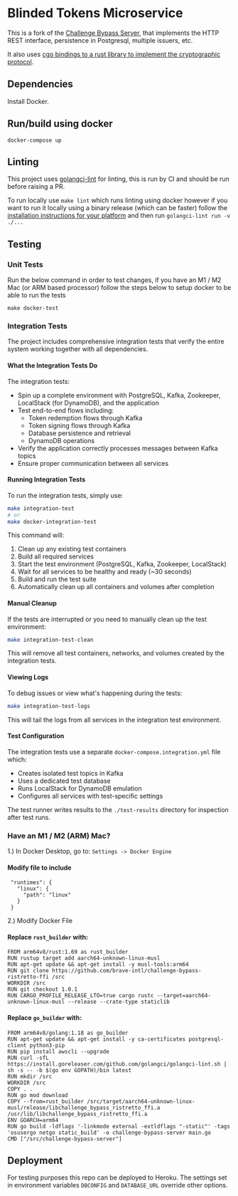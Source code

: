 # Blinded Tokens Microservice

This is a fork of the [Challenge Bypass Server](https://github.com/privacypass/challenge-bypass-server), that implements the HTTP REST interface, persistence in Postgresql, multiple issuers, etc.

It also uses [cgo bindings to a rust library to implement the cryptographic protocol](https://github.com/brave-intl/challenge-bypass-ristretto-ffi).

## Dependencies

Install Docker.

## Run/build using docker

```
docker-compose up
```

## Linting

This project uses [golangci-lint](https://golangci-lint.run/) for linting, this is run by CI and should be run before raising a PR.

To run locally use `make lint` which runs linting using docker however if you want to run it locally using a binary release (which can be faster) follow the [installation instructions for your platform](https://golangci-lint.run/usage/install/) and then run `golangci-lint run -v ./...`

## Testing

### Unit Tests

Run the below command in order to test changes, if you have an M1 / M2 Mac (or ARM based processor) follow the steps below to setup docker to be able to run the tests
```
make docker-test
```

### Integration Tests

The project includes comprehensive integration tests that verify the entire system working together with all dependencies.

#### What the Integration Tests Do

The integration tests:
- Spin up a complete environment with PostgreSQL, Kafka, Zookeeper, LocalStack (for DynamoDB), and the application
- Test end-to-end flows including:
  - Token redemption flows through Kafka
  - Token signing flows through Kafka
  - Database persistence and retrieval
  - DynamoDB operations
- Verify the application correctly processes messages between Kafka topics
- Ensure proper communication between all services

#### Running Integration Tests

To run the integration tests, simply use:

```bash
make integration-test
# or
make docker-integration-test
```

This command will:
1. Clean up any existing test containers
2. Build all required services
3. Start the test environment (PostgreSQL, Kafka, Zookeeper, LocalStack)
4. Wait for all services to be healthy and ready (~30 seconds)
5. Build and run the test suite
6. Automatically clean up all containers and volumes after completion

#### Manual Cleanup

If the tests are interrupted or you need to manually clean up the test environment:

```bash
make integration-test-clean
```

This will remove all test containers, networks, and volumes created by the integration tests.

#### Viewing Logs

To debug issues or view what's happening during the tests:

```bash
make integration-test-logs
```

This will tail the logs from all services in the integration test environment.

#### Test Configuration

The integration tests use a separate `docker-compose.integration.yml` file which:
- Creates isolated test topics in Kafka
- Uses a dedicated test database
- Runs LocalStack for DynamoDB emulation
- Configures all services with test-specific settings

The test runner writes results to the `./test-results` directory for inspection after test runs.

### Have an M1 / M2 (ARM) Mac?

1.) In Docker Desktop, go to: `Settings -> Docker Engine` <br />
 #### Modify file to include
 ```
  "runtimes": {
    "linux": {
      "path": "linux"
    }
  }
 ```
2.) Modify Docker File
#### Replace `rust_builder` with:
```
FROM arm64v8/rust:1.69 as rust_builder
RUN rustup target add aarch64-unknown-linux-musl
RUN apt-get update && apt-get install -y musl-tools:arm64
RUN git clone https://github.com/brave-intl/challenge-bypass-ristretto-ffi /src
WORKDIR /src
RUN git checkout 1.0.1
RUN CARGO_PROFILE_RELEASE_LTO=true cargo rustc --target=aarch64-unknown-linux-musl --release --crate-type staticlib
```

#### Replace `go_builder` with:
```
FROM arm64v8/golang:1.18 as go_builder
RUN apt-get update && apt-get install -y ca-certificates postgresql-client python3-pip
RUN pip install awscli --upgrade
RUN curl -sfL https://install.goreleaser.com/github.com/golangci/golangci-lint.sh | sh -s -- -b $(go env GOPATH)/bin latest
RUN mkdir /src
WORKDIR /src
COPY . .
RUN go mod download
COPY --from=rust_builder /src/target/aarch64-unknown-linux-musl/release/libchallenge_bypass_ristretto_ffi.a /usr/lib/libchallenge_bypass_ristretto_ffi.a
ENV GOARCH=arm64
RUN go build -ldflags '-linkmode external -extldflags "-static"' -tags 'osusergo netgo static_build' -o challenge-bypass-server main.go
CMD ["/src/challenge-bypass-server"]
```

## Deployment

For testing purposes this repo can be deployed to Heroku. The settings set in environment variables `DBCONFIG` and `DATABASE_URL` override other options.
